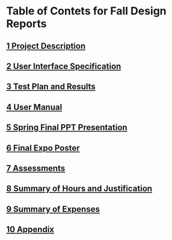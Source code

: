 # Table of Contets for Fall Design Reports
## [1 Project Description](FinalDesignReport/Project_Description/)

## [2 User Interface Specification](FinalDesignReport/User_Interface_Specification/)

## [3 Test Plan and Results](FinalDesignReport/Test_Plan_and_Results/)

## [4 User Manual](FinalDesignReport/User_Manual)

## [5 Spring Final PPT Presentation](FinalDesignReport/Spring_Final_PPT_Presentation/)

## [6 Final Expo Poster](FinalDesignReport/Final_Expo_Poster/)

## [7 Assessments](FinalDesignReport/Assessments)

## [8 Summary of Hours and Justification](FinalDesignReport/Assessments/)

## [9 Summary of Expenses](FinalDesignReport/Summary_of_Expenses/)

## [10 Appendix](FinalDesignReport/Appendix/)